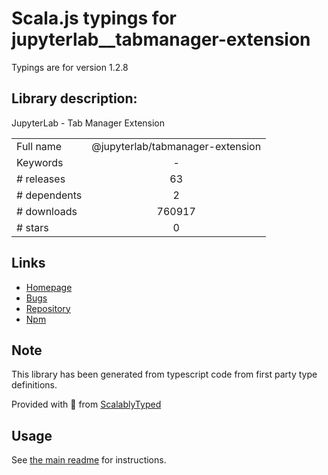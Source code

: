
# Scala.js typings for jupyterlab__tabmanager-extension

Typings are for version 1.2.8

## Library description:
JupyterLab - Tab Manager Extension

|                    |                 |
| ------------------ | :-------------: |
| Full name          | @jupyterlab/tabmanager-extension |
| Keywords           | - |
| # releases         | 63 |
| # dependents       | 2 |
| # downloads        | 760917 |
| # stars            | 0 |

## Links
- [Homepage](https://github.com/jupyterlab/jupyterlab)
- [Bugs](https://github.com/jupyterlab/jupyterlab/issues)
- [Repository](https://github.com/jupyterlab/jupyterlab)
- [Npm](https://www.npmjs.com/package/%40jupyterlab%2Ftabmanager-extension)
    


## Note
This library has been generated from typescript code from first party type definitions.

Provided with :purple_heart: from [ScalablyTyped](https://github.com/oyvindberg/ScalablyTyped)

## Usage
See [the main readme](../../readme.md) for instructions.


